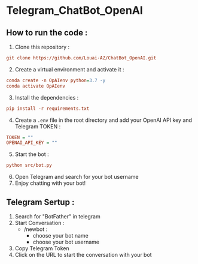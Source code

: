 # Telegram_ChatBot_OpenAI

## How to run the code :

1. Clone this repository :
```ini
git clone https://github.com/Louai-AZ/ChatBot_OpenAI.git
```
2. Create a virtual environment and activate it :
```ini
conda create -n OpAIenv python=3.7 -y 
conda activate OpAIenv 
```
3. Install the dependencies : 
```ini
pip install -r requirements.txt
```
4. Create a `.env` file in the root directory and add your OpenAI API key and Telegram TOKEN :

```ini
TOKEN = ""
OPENAI_API_KEY = ""
```

5. Start the bot :
```ini
python src/bot.py
```
6. Open Telegram and search for your bot username
7. Enjoy chatting with your bot!

## Telegram Sertup :
1. Search for "BotFather" in telegram 
2. Start Conversation : 
    - /newbot :
        - choose your bot name 
        - choose your bot username 
3. Copy Telegram Token
4. Click on the URL to start the conversation with your bot